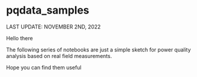 # pqdata_samples

LAST UPDATE: NOVEMBER 2ND, 2022

Hello there

The following series of notebooks are just a simple sketch for power quality analysis based on real field measurements.

Hope you can find them useful
